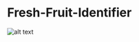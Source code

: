 # Fresh-Fruit-Identifier


![alt text](https://media.discordapp.net/attachments/854132675241705492/874717956238626867/unknown.png)
